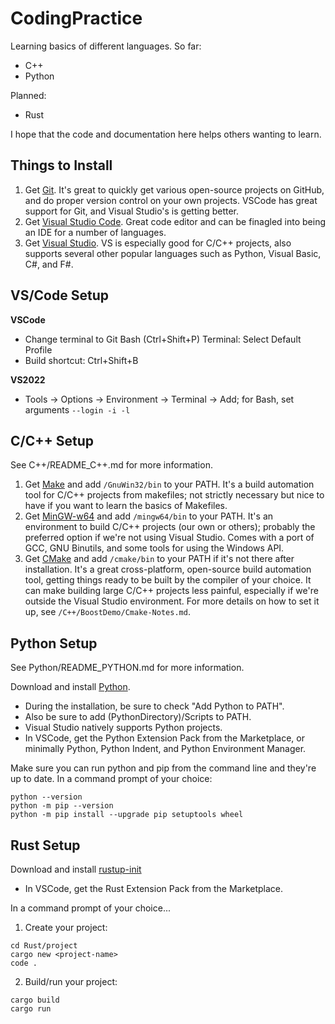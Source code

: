 # CodingPractice
Learning basics of different languages. So far:
* C++
* Python

Planned:
* Rust

I hope that the code and documentation here helps others wanting to learn.

## Things to Install

1. Get [Git](https://github.com/git-guides/install-git). It's great to quickly get various open-source projects on GitHub, and do proper version control on your own projects. VSCode has great support for Git, and Visual Studio's is getting better.
2. Get [Visual Studio Code](https://code.visualstudio.com/). Great code editor and can be finagled into being an IDE for a number of languages.
3. Get [Visual Studio](https://visualstudio.microsoft.com/vs/). VS is especially good for C/C++ projects, also supports several other popular languages such as Python, Visual Basic, C#, and F#.

## VS/Code Setup
**VSCode**
* Change terminal to Git Bash (Ctrl+Shift+P) Terminal: Select Default Profile
* Build shortcut: Ctrl+Shift+B

**VS2022**
* Tools -> Options -> Environment -> Terminal -> Add; for Bash, set arguments ```--login -i -l```

## C/C++ Setup

See C++/README_C++.md for more information.

1. Get [Make](https://gnuwin32.sourceforge.net/packages/make.htm) and add ```/GnuWin32/bin``` to your PATH. It's a build automation tool for C/C++ projects from makefiles; not strictly necessary but nice to have if you want to learn the basics of Makefiles.
2. Get [MinGW-w64](https://winlibs.com/) and add ```/mingw64/bin``` to your PATH. It's an environment to build C/C++ projects (our own or others); probably the preferred option if we're not using Visual Studio. Comes with a port of GCC, GNU Binutils, and some tools for using the Windows API.
3. Get [CMake](https://cmake.org/download/) and add ```/cmake/bin``` to your PATH if it's not there after installation. It's a great cross-platform, open-source build automation tool, getting things ready to be built by the compiler of your choice. It can make building large C/C++ projects less painful, especially if we're outside the Visual Studio environment. For more details on how to set it up, see ```/C++/BoostDemo/Cmake-Notes.md```.

## Python Setup

See Python/README_PYTHON.md for more information.

Download and install [Python](https://www.python.org/downloads/).
* During the installation, be sure to check "Add Python to PATH".
* Also be sure to add (PythonDirectory)/Scripts to PATH.
* Visual Studio natively supports Python projects.
* In VSCode, get the Python Extension Pack from the Marketplace, or minimally Python, Python Indent, and Python Environment Manager.

Make sure you can run python and pip from the command line and they're up to date. In a command prompt of your choice:
```
python --version
python -m pip --version
python -m pip install --upgrade pip setuptools wheel
```

## Rust Setup
Download and install [rustup-init](https://www.rust-lang.org/tools/install)
* In VSCode, get the Rust Extension Pack from the Marketplace.

In a command prompt of your choice...
1. Create your project:
```
cd Rust/project
cargo new <project-name>
code .
```

2. Build/run your project:
```
cargo build
cargo run
```

